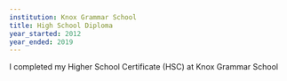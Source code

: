 ```yaml
---
institution: Knox Grammar School
title: High School Diploma
year_started: 2012
year_ended: 2019
---
```


I completed my Higher School Certificate (HSC) at Knox Grammar School
